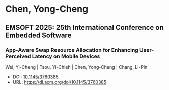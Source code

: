 # Chen, Yong-Cheng

## EMSOFT 2025: 25th International Conference on Embedded Software

### App-Aware Swap Resource Allocation for Enhancing User-Perceived Latency on Mobile Devices
Wei, Yi-Cheng | Tsou, Yi-Chieh | Chen, Yong-Cheng | Chang, Li-Pin
* DOI: [10.1145/3760385](https://doi.org/10.1145/3760385)
* URL: <https://dl.acm.org/doi/10.1145/3760385>


